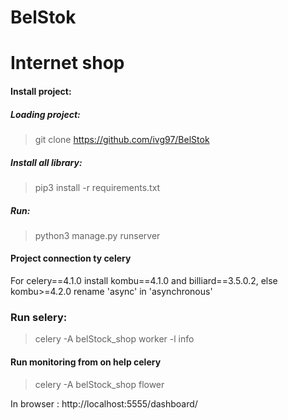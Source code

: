 # BelStok
# Internet shop

#### Install project:

##### Loading project:
> git clone https://github.com/ivg97/BelStok

##### Install all library:
> pip3 install -r requirements.txt

##### Run:
> python3 manage.py runserver

#### Project connection ty celery
For celery==4.1.0 install kombu==4.1.0 and billiard==3.5.0.2, else kombu>=4.2.0 rename 'async' in 'asynchronous'

### Run selery:
> celery -A belStock_shop worker -l info

####  Run monitoring from  on help celery
> celery -A belStock_shop flower

In  browser : http://localhost:5555/dashboard/
